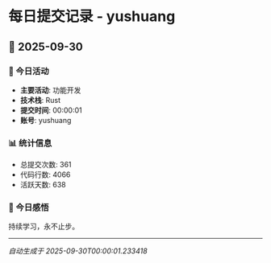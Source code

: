 # 每日提交记录 - yushuang

## 📅 2025-09-30

### 🎯 今日活动
- **主要活动**: 功能开发
- **技术栈**: Rust
- **提交时间**: 00:00:01
- **账号**: yushuang

### 📊 统计信息
- 总提交次数: 361
- 代码行数: 4066
- 活跃天数: 638

### 💭 今日感悟
持续学习，永不止步。

---
*自动生成于 2025-09-30T00:00:01.233418*
